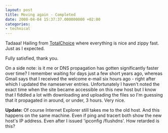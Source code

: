 ```yaml
---
layout: post
title: Moving again - Completed
date: 2008-04-04 15:37:37.000000000 +02:00
categories:
- technical
---
```

Tadaaa! Hailing from <a href="http://www.totalchoicehosting.com">TotalChoice</a> where everything is nice and zippy fast. Just as I expected.

Fully satisfied, thank you.

On a side note: is it me or DNS propagation has gotten significantly faster over time? I remember waiting for days just a few short years ago, whereas Gmail says that I received the welcome e-mail six hours ago - right after which I updated the nameserver entries. Unfortunately I haven't noted the exact time when the site became accessible on this new host but I know that I fiddled a lot with downloading and uploading the files so I'm guessing that it propagated in around, or under, 3 hours. Very nice.

<strong>Update:</strong> Of course Internet Explorer still takes me to the old host. And this happens on the same machine. Even if ping and tracert both show the new host's IP address. Even after I issued 'ipconfig /flushdns'. How retarded is this?
